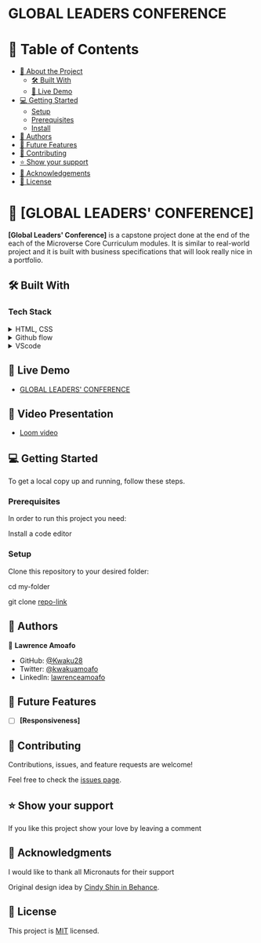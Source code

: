 # GLOBAL LEADERS CONFERENCE


<!-- TABLE OF CONTENTS -->

# 📗 Table of Contents

- [📖 About the Project](#about-project)
  - [🛠 Built With](#built-with)
  - [🚀 Live Demo](#live-demo)
- [💻 Getting Started](#getting-started)
  - [Setup](#setup)
  - [Prerequisites](#prerequisites)
  - [Install](#install)
- [👥 Authors](#authors)
- [🔭 Future Features](#future-features)
- [🤝 Contributing](#contributing)
- [⭐️ Show your support](#support)
- [🙏 Acknowledgements](#acknowledgements)
- [📝 License](#license)

<!-- PROJECT DESCRIPTION -->

# 📖 [GLOBAL LEADERS' CONFERENCE] <a name="about-project"></a>

**[Global Leaders' Conference]** is a capstone project done at the end of the each of the Microverse Core Curriculum modules. It is similar to real-world project and it is built with business specifications that will look really nice in a portfolio.

## 🛠 Built With <a name="built-with"></a>

### Tech Stack <a name="tech-stack"></a>

<details>
  <summary>HTML, CSS</summary>
  <ul>
    <li><a href="https://reactjs.org/">HTML, CSS</a></li>
  </ul>
</details>

<details>
  <summary>Github flow</summary>
  <ul>
    <li><a href="https://docs.github.com/en/get-started/quickstart/github-flow">Github flow</a></li>
  </ul>
</details>

<details>
<summary>VScode</summary>
  <ul>
    <li><a href="https://code.visualstudio.com/">VScode</a></li>
  </ul>
</details>

<!-- LIVE DEMO -->

## 🚀 Live Demo <a name="live-demo"></a>

- [GLOBAL LEADERS' CONFERENCE](https://kwaku28.github.io/architectural-summit/)

## 🚀 Video Presentation <a name="video-presentation"></a>

- [Loom video](https://www.loom.com/share/4cdfdf9375f54de1a96bdc3ea8a95420)

<!-- GETTING STARTED -->

## 💻 Getting Started <a name="getting-started"></a>

To get a local copy up and running, follow these steps.

### Prerequisites

In order to run this project you need:

Install a code editor

### Setup

Clone this repository to your desired folder:

cd my-folder

git clone [repo-link](https://github.com/Kwaku28/architectural-summit.git)

<!-- AUTHORS -->

## 👥 Authors <a name="authors"></a>

👤 **Lawrence Amoafo**

- GitHub: [@Kwaku28](https://github.com/Kwaku28)
- Twitter: [@kwakuamoafo](https://twitter.com/kwakuamoafo)
- LinkedIn: [lawrenceamoafo](https://linkedin.com/in/lawrenceamoafo)

<!-- FUTURE FEATURES -->

## 🔭 Future Features <a name="future-features"></a>

- [ ] **[Responsiveness]**

<!-- CONTRIBUTING -->

## 🤝 Contributing <a name="contributing"></a>

Contributions, issues, and feature requests are welcome!

Feel free to check the [issues page](../../issues/).

<!-- SUPPORT -->

## ⭐️ Show your support <a name="support"></a>

If you like this project show your love by leaving a comment

<!-- ACKNOWLEDGEMENTS -->

## 🙏 Acknowledgments <a name="acknowledgements"></a>

I would like to thank all Micronauts for their support

Original design idea by [Cindy Shin in Behance](https://www.behance.net/adagio07).

<!-- LICENSE -->

## 📝 License <a name="license"></a>

This project is [MIT](https://github.com/Kwaku28/architectural-summit/blob/main/LICENSE) licensed.

